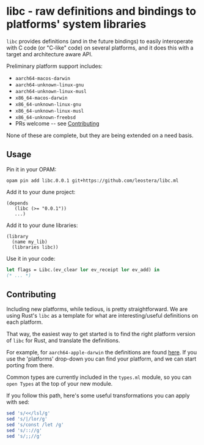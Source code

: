 # libc - raw definitions and bindings to platforms' system libraries

`libc` provides definitions (and in the future bindings) to easily interoperate
with C code (or "C-like" code) on several platforms, and it does this with a
target and architecture aware API.

Preliminary platform support includes:

* `aarch64-macos-darwin`
* `aarch64-unknown-linux-gnu`
* `aarch64-unknown-linux-musl`
* `x86_64-macos-darwin`
* `x86_64-unknown-linux-gnu`
* `x86_64-unknown-linux-musl`
* `x86_64-unknown-freebsd`
* PRs welcome -- see [Contributing](#contributing)

None of these are complete, but they are being extended on a need basis.

## Usage

Pin it in your OPAM:

```
opam pin add libc.0.0.1 git+https://github.com/leostera/libc.ml
```

Add it to your dune project:

```
(depends 
   (libc (>= "0.0.1"))
   ...)
```

Add it to your dune libraries:

```
(library
  (name my_lib)
  (libraries libc))
```

Use it in your code:

```ocaml
let flags = Libc.(ev_clear lor ev_receipt lor ev_add) in
(* ... *)
```

## Contributing

Including new platforms, while tedious, is pretty straightforward. We are using
Rust's `libc` as a template for what are interesting/useful definitions on each
platform.

That way, the easiest way to get started is to find the right platform version
of `libc` for Rust, and translate the definitions.

For example, for `aarch64-apple-darwin` the definitions are found
[here](https://docs.rs/libc/latest/aarch64-apple-darwin/src/libc/unix/bsd/apple/mod.rs.html#4438).
If you use the 'platforms' drop-down you can find your platform, and we can
start porting from there.

Common types are currently included in the `types.ml` module, so you can `open
Types` at the top of your new module.

If you follow this path, here's some useful transformations you can apply with sed:

```sh
sed 's/<</lsl/g'
sed 's/|/lor/g'
sed 's/const /let /g'
sed 's/:://g'
sed 's/;;//g'
```

